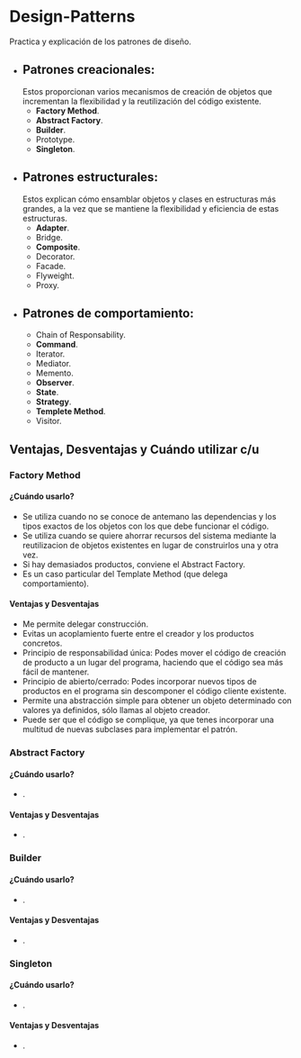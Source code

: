 # Design-Patterns
Practica y explicación de los patrones de diseño.

* ## **Patrones creacionales**:
  Estos proporcionan varios mecanismos de creación de objetos que incrementan la flexibilidad y la reutilización del código existente.
  * **Factory Method**.
  * **Abstract Factory**.
  * **Builder**.
  * Prototype.
  * **Singleton**.
* ## **Patrones estructurales**:
  Estos explican cómo ensamblar objetos y clases en estructuras más grandes, a la vez que se mantiene la flexibilidad y eficiencia de estas estructuras.
  * **Adapter**.
  * Bridge.
  * **Composite**.
  * Decorator.
  * Facade.
  * Flyweight.
  * Proxy.
* ## **Patrones de comportamiento**:
  * Chain of Responsability.
  * **Command**.
  * Iterator.
  * Mediator.
  * Memento.
  * **Observer**.
  * **State**.
  * **Strategy**.
  * **Templete Method**.
  * Visitor.

## Ventajas, Desventajas y Cuándo utilizar c/u
### Factory Method
#### ¿Cuándo usarlo?
* Se utiliza cuando no se conoce de antemano las dependencias y los tipos exactos de los objetos con los que
  debe funcionar el código.
* Se utiliza cuando se quiere ahorrar recursos del sistema mediante la reutilizacion de objetos existentes en
  lugar de construirlos una y otra vez.
* Si hay demasiados productos, conviene el Abstract Factory.
* Es un caso particular del Template Method (que delega comportamiento).

#### Ventajas y Desventajas
* Me permite delegar construcción.
* Evitas un acoplamiento fuerte entre el creador y los productos concretos.
* Principio de responsabilidad única: Podes mover el código de creación de producto a un lugar del programa, haciendo que el código sea más fácil de mantener.
* Principio de abierto/cerrado: Podes incorporar nuevos tipos de productos en el programa sin descomponer el código cliente existente.
* Permite una abstracción simple para obtener un objeto determinado con valores ya definidos, sólo llamas al objeto creador.
* Puede ser que el código se complique, ya que tenes incorporar una multitud de nuevas subclases para implementar el patrón.
### Abstract Factory
#### ¿Cuándo usarlo?
* .

#### Ventajas y Desventajas
* .
### Builder
#### ¿Cuándo usarlo?
* .

#### Ventajas y Desventajas
* .
### Singleton
#### ¿Cuándo usarlo?
* .

#### Ventajas y Desventajas
* .